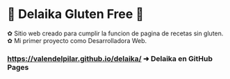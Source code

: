 # 🍰 Delaika Gluten Free 🍰

✿ Sitio web creado para cumplir la funcion de pagina de recetas sin gluten. <br>
✿ Mi primer proyecto como Desarrolladora Web.

### https://valendelpilar.github.io/delaika/ ➜ Delaika en GitHub Pages
